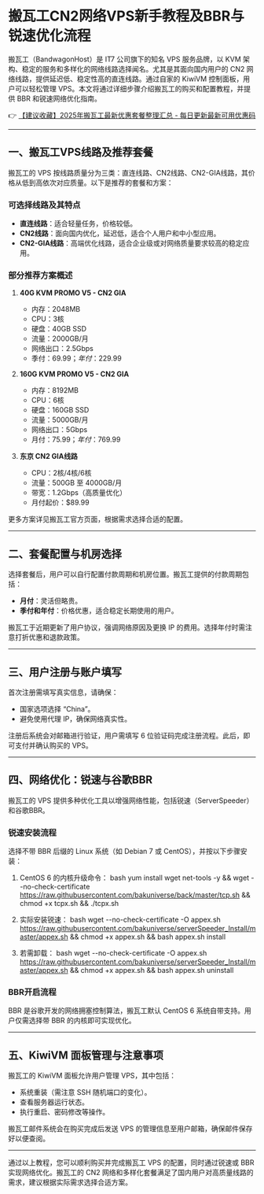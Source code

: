 # 搬瓦工CN2网络VPS新手教程及BBR与锐速优化流程

搬瓦工（BandwagonHost）是 IT7 公司旗下的知名 VPS 服务品牌，以 KVM 架构、稳定的服务和多样化的网络线路选择闻名。尤其是其面向国内用户的 CN2 网络线路，提供延迟低、稳定性高的直连线路。通过自家的 KiwiVM 控制面板，用户可以轻松管理 VPS。本文将通过详细步骤介绍搬瓦工的购买和配置教程，并提供 BBR 和锐速网络优化指南。

👉 [【建议收藏】2025年搬瓦工最新优惠套餐整理汇总 - 每日更新最新可用优惠码](https://bit.ly/banwagon)

---

## 一、搬瓦工VPS线路及推荐套餐

搬瓦工的 VPS 按线路质量分为三类：直连线路、CN2线路、CN2-GIA线路，其价格从低到高依次对应质量。以下是推荐的套餐和方案：

### 可选择线路及其特点
- **直连线路**：适合轻量任务，价格较低。
- **CN2线路**：面向国内优化，延迟低，适合个人用户和中小型应用。
- **CN2-GIA线路**：高端优化线路，适合企业级或对网络质量要求较高的稳定应用。

### 部分推荐方案概述
1. **40G KVM PROMO V5 - CN2 GIA**
   - 内存：2048MB
   - CPU：3核
   - 硬盘：40GB SSD
   - 流量：2000GB/月
   - 网络出口：2.5Gbps
   - 季付：$69.99；年付：$229.99

2. **160G KVM PROMO V5 - CN2 GIA**
   - 内存：8192MB
   - CPU：6核
   - 硬盘：160GB SSD
   - 流量：5000GB/月
   - 网络出口：5Gbps
   - 月付：$75.99；年付：$769.99

3. **东京 CN2 GIA线路**
   - CPU：2核/4核/6核
   - 流量：500GB 至 4000GB/月
   - 带宽：1.2Gbps（高质量优化）
   - 月付起价：$89.99

更多方案详见搬瓦工官方页面，根据需求选择合适的配置。

---

## 二、套餐配置与机房选择

选择套餐后，用户可以自行配置付款周期和机房位置。搬瓦工提供的付款周期包括：
- **月付**：灵活但略贵。
- **季付和年付**：价格优惠，适合稳定长期使用的用户。

搬瓦工于近期更新了用户协议，强调网络原因及更换 IP 的费用。选择年付时需注意打折优惠和退款政策。

---

## 三、用户注册与账户填写

首次注册需填写真实信息，请确保：
- 国家选项选择 “China”。
- 避免使用代理 IP，确保网络真实性。

注册后系统会对邮箱进行验证，用户需填写 6 位验证码完成注册流程。此后，即可支付并确认购买的 VPS。

---

## 四、网络优化：锐速与谷歌BBR

搬瓦工的 VPS 提供多种优化工具以增强网络性能，包括锐速（ServerSpeeder）和谷歌BBR。

### 锐速安装流程
选择不带 BBR 后缀的 Linux 系统（如 Debian 7 或 CentOS），并按以下步骤安装：
1. CentOS 6 的内核升级命令：
   bash
   yum install wget net-tools -y && wget --no-check-certificate https://raw.githubusercontent.com/bakuniverse/back/master/tcp.sh && chmod +x tcpx.sh && ./tcpx.sh
   
2. 实际安装锐速：
   bash
   wget --no-check-certificate -O appex.sh https://raw.githubusercontent.com/bakuniverse/serverSpeeder_Install/master/appex.sh && chmod +x appex.sh && bash appex.sh install
   
3. 若需卸载：
   bash
   wget --no-check-certificate -O appex.sh https://raw.githubusercontent.com/bakuniverse/serverSpeeder_Install/master/appex.sh && chmod +x appex.sh && bash appex.sh uninstall
   

### BBR开启流程
BBR 是谷歌开发的网络拥塞控制算法，搬瓦工默认 CentOS 6 系统自带支持。用户仅需选择带 BBR 的内核即可实现优化。

---

## 五、KiwiVM 面板管理与注意事项

搬瓦工的 KiwiVM 面板允许用户管理 VPS，其中包括：
- 系统重装（需注意 SSH 随机端口的变化）。
- 查看服务器运行状态。
- 执行重启、密码修改等操作。

搬瓦工邮件系统会在购买完成后发送 VPS 的管理信息至用户邮箱，确保邮件保存好以便查阅。

---

通过以上教程，您可以顺利购买并完成搬瓦工 VPS 的配置，同时通过锐速或 BBR 实现网络优化。搬瓦工的 CN2 网络和多样化套餐满足了国内用户对高质量线路的需求，建议根据实际需求选择合适方案。